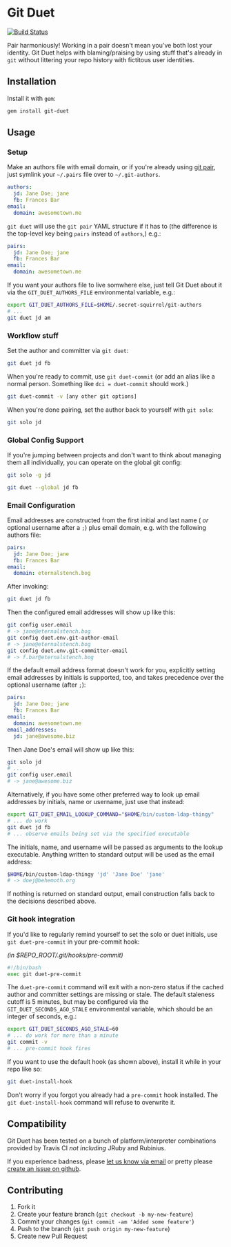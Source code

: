 # Git Duet

<a href="https://travis-ci.org/modcloth/git-duet">
  <img src="https://api.travis-ci.org/modcloth/git-duet.png"
    title="Build Status"
/></a>

Pair harmoniously!  Working in a pair doesn't mean you've both lost your
identity.  Git Duet helps with blaming/praising by using stuff that's
already in `git` without littering your repo history with fictitous user
identities.

## Installation

Install it with `gem`:

~~~~~ bash
gem install git-duet
~~~~~

## Usage

### Setup

Make an authors file with email domain, or if you're already using
[git pair](https://github.com/pivotal/git_scripts), just symlink your
`~/.pairs` file over to `~/.git-authors`.

~~~~~ yaml
authors:
  jd: Jane Doe; jane
  fb: Frances Bar
email:
  domain: awesometown.me
~~~~~

`git duet` will use the `git pair` YAML structure if it has to (the
difference is the top-level key being `pairs` instead of `authors`,) e.g.:

~~~~~ yaml
pairs:
  jd: Jane Doe; jane
  fb: Frances Bar
email:
  domain: awesometown.me
~~~~~

If you want your authors file to live somwhere else, just tell
Git Duet about it via the `GIT_DUET_AUTHORS_FILE` environmental
variable, e.g.:

~~~~~ bash
export GIT_DUET_AUTHORS_FILE=$HOME/.secret-squirrel/git-authors
# ...
git duet jd am
~~~~~

### Workflow stuff

Set the author and committer via `git duet`:

~~~~~ bash
git duet jd fb
~~~~~

When you're ready to commit, use `git duet-commit` (or add an alias like
a normal person.  Something like `dci = duet-commit` should work.)

~~~~~ bash
git duet-commit -v [any other git options]
~~~~~

When you're done pairing, set the author back to yourself with `git solo`:

~~~~~ bash
git solo jd
~~~~~

### Global Config Support

If you're jumping between projects and don't want to think about
managing them all individually, you can operate on the global git
config:

~~~~~ bash
git solo -g jd
~~~~~

~~~~~ bash
git duet --global jd fb
~~~~~

### Email Configuration

Email addresses are constructed from the first initial and last name
( *or* optional username after a `;`) plus email domain, e.g. with the
following authors file:

~~~~~ yaml
pairs:
  jd: Jane Doe; jane
  fb: Frances Bar
email:
  domain: eternalstench.bog
~~~~~

After invoking:

~~~~~ bash
git duet jd fb
~~~~~

Then the configured email addresses will show up like this:

~~~~~ bash
git config user.email
# -> jane@eternalstench.bog
git config duet.env.git-author-email
# -> jane@eternalstench.bog
git config duet.env.git-committer-email
# -> f.bar@eternalstench.bog
~~~~~

If the default email address format doesn't work for you, explicitly
setting email addresses by initials is supported, too, and takes
precedence over the optional username (after `;`):

~~~~~ yaml
pairs:
  jd: Jane Doe; jane
  fb: Frances Bar
email:
  domain: awesometown.me
email_addresses:
  jd: jane@awesome.biz
~~~~~

Then Jane Doe's email will show up like this:

~~~~~ bash
git solo jd
# ...
git config user.email
# -> jane@awesome.biz
~~~~~

Alternatively, if you have some other preferred way to look up email
addresses by initials, name or username, just use that instead:

~~~~~ bash
export GIT_DUET_EMAIL_LOOKUP_COMMAND="$HOME/bin/custom-ldap-thingy"
# ... do work
git duet jd fb
# ... observe emails being set via the specified executable
~~~~~

The initials, name, and username will be passed as arguments to the
lookup executable.  Anything written to standard output will be used as
the email address:

~~~~~ bash
$HOME/bin/custom-ldap-thingy 'jd' 'Jane Doe' 'jane'
# -> doej@behemoth.org
~~~~~

If nothing is returned on standard output, email construction falls back
to the decisions described above.

### Git hook integration

If you'd like to regularly remind yourself to set the solo or duet
initials, use `git duet-pre-commit` in your pre-commit hook:

*(in $REPO_ROOT/.git/hooks/pre-commit)*
~~~~~ bash
#!/bin/bash
exec git duet-pre-commit
~~~~~

The `duet-pre-commit` command will exit with a non-zero status if the
cached author and committer settings are missing or stale.  The default
staleness cutoff is 5 minutes, but may be configured via the
`GIT_DUET_SECONDS_AGO_STALE` environmental variable, which should be an
integer of seconds, e.g.:

~~~~~ bash
export GIT_DUET_SECONDS_AGO_STALE=60
# ... do work for more than a minute
git commit -v
# ... pre-commit hook fires
~~~~~

If you want to use the default hook (as shown above), install it while
in your repo like so:

~~~~~ bash
git duet-install-hook
~~~~~

Don't worry if you forgot you already had a `pre-commit` hook installed.
The `git duet-install-hook` command will refuse to overwrite it.

## Compatibility

Git Duet has been tested on a bunch of platform/interpreter combinations
provided by Travis CI *not including* JRuby and Rubinius.

If you experience badness, please [let us know via
email](mailto:github@modcloth.com) or pretty please [create an issue on
github](https://github.com/modcloth/git-duet/issues/new).

## Contributing

1. Fork it
2. Create your feature branch (`git checkout -b my-new-feature`)
3. Commit your changes (`git commit -am 'Added some feature'`)
4. Push to the branch (`git push origin my-new-feature`)
5. Create new Pull Request
